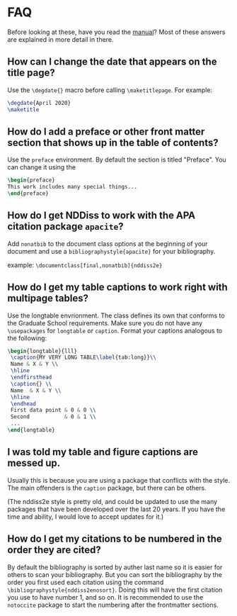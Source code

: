 # FAQ

Before looking at these, have you read the [manual](nddiss2e.pdf)? Most of these answers are explained in more detail in there.

## How can I change the date that appears on the title page?

 Use the `\degdate{}` macro before calling `\maketitlepage`.
 For example:

~~~latex
\degdate{April 2020}
\maketitle
~~~

## How do I add a preface or other front matter section that shows up in the table of contents?

Use the `preface` environment. By default the section is titled "Preface". You can change it using the

~~~latex
\begin{preface}
This work includes many special things...
\end{preface}
~~~

## How do I get NDDiss to work with the APA citation package `apacite`?

 Add `nonatbib` to the document class options at the beginning of your document
and use a `bibliographystyle{apacite}` for your bibliography.

example: `\documentclass[final,nonatbib]{nddiss2e}`

## How do I get my table captions to work right with multipage tables?

Use the longtable envrionment. The class defines its own that conforms to the Graduate School requirements. Make sure you do not have any `\usepackages` for `longtable` or `caption`. Format your captions analogous to the following:

~~~latex
\begin{longtable}{lll}
 \caption{MY VERY LONG TABLE\label{tab:long}}\\
 Name & X & Y \\
 \hline
 \endfirsthead
 \caption{} \\
 Name  & X & Y \\
 \hline
 \endhead
 First data point & 0 & 0 \\
 Second           & 0 & 1 \\
 ...
\end{longtable}
~~~

## I was told my table and figure captions are messed up.

Usually this is because you are using a package that conflicts with the style. The main offenders is the `caption` package, but there can be others.

(The nddiss2e style is pretty old, and could be updated to use the many packages that have been developed over the last 20 years. If you have the time and ability, I would love to accept updates for it.)

## How do I get my citations to be numbered in the order they are cited?

By default the bibliography is sorted by auther last name so it is easier for others to scan your bibliography.
But you can sort the bibliography by the order you first used each citation using the command `\bibliographystyle{nddiss2enosort}`.
Doing this will have the first citation you use to have number 1, and so on.
It is recommended to use the `notoccite` package to start the numbering after the frontmatter sections.

